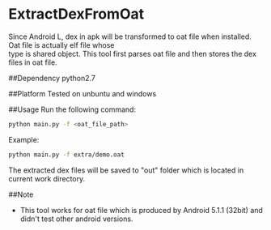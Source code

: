 # ExtractDexFromOat
Since Android L, dex in apk will be transformed to oat file when installed. Oat file is actually elf file whose <br>
type is shared object. This tool first parses oat file and then stores the dex files in oat file.

##Dependency
python2.7 <br>

##Platform
Tested on unbuntu and windows<br>

##Usage
Run the following command:<br>
```Bash
python main.py -f <oat_file_path>
```
Example:<br>
```Bash
python main.py -f extra/demo.oat
```

The extracted dex files will be saved to "out" folder which is located in current work directory.

##Note
* This tool works for oat file which is produced by Android 5.1.1 (32bit) and didn't test other android versions.
